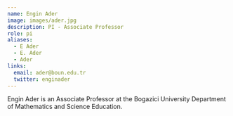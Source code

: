 ```yaml
---
name: Engin Ader
image: images/ader.jpg
description: PI - Associate Professor
role: pi
aliases:
  - E Ader
  - E. Ader
  - Ader
links:
  email: ader@boun.edu.tr
  twitter: enginader
---
```


Engin Ader is an Associate Professor at the Bogazici University Department of Mathematics and Science Education.
